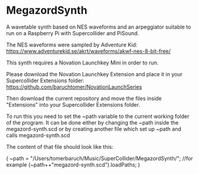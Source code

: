 # MegazordSynth
A wavetable synth based on NES waveforms and an arpeggiator suitable to run on a Raspberry Pi with Supercollider and PiSound.

The NES waveforms were sampled by Adventure Kid: https://www.adventurekid.se/akrt/waveforms/akwf-nes-8-bit-free/

This synth requires a Novation Launchkey Mini in order to run. 

Please download the Novation Launchkey Extension and place it in your Supercollider Extensions folder:
https://github.com/baruchtomer/NovationLaunchSeries

Then download the current repository and move the files inside "Extensions" into your Supercollider Extensions folder.

To run this you need to set the ~path variable to the current working folder of the program. 
It can be done either by changing the ~path inside the megazord-synth.scd or by creating another file which set up ~path and calls megazord-synth.scd

The content of that file should look like this:

(
~path = "/Users/tomerbaruch/Music/SuperCollider/MegazordSynth/"; //for example
(~path++"megazord-synth.scd").loadPaths;
)